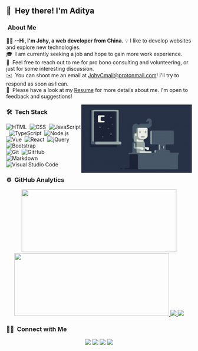 ## 👋 &nbsp;Hey there! I'm Aditya

###  &nbsp;About Me

👨‍💻&nbsp;**--Hi, I'm Johy, a web developer from China.**
💡 I like to develop websites and explore new technologies.\
🎓 &nbsp;I am currently seeking a job and hope to gain more work experience.\
💬 &nbsp;Feel free to reach out to me for pro bono consulting and volunteering, or just for some interesting discussion.\
✉️ &nbsp;You can shoot me an email at [JohyCmail@protonmail.com](mailto:JohyCmail@protonmail.com)! I'll try to respond as soon as I can.\
📄 &nbsp;Please have a look at my [Resume](https://www.adityavsingh.com/resume.html) for more details about me. I'm open to feedback and suggestions!

<img alt="Night Coding" src="./assets/Night-Coding.gif" align="right"/>

### 🛠 &nbsp;Tech Stack

![HTML](https://img.shields.io/badge/-HTML-333333?style=flat&logo=HTML5)&nbsp;
![CSS](https://img.shields.io/badge/-CSS-333333?style=flat&logo=CSS3&logoColor=1572B6)&nbsp;
![JavaScript](https://img.shields.io/badge/-JavaScript-333333?style=flat&logo=javascript)&nbsp;
![TypeScript](https://img.shields.io/badge/-TypeScript-333333?style=flat&logo=typescript&logoColor=blue)&nbsp;
![Node.js](https://img.shields.io/badge/-Node.js-333333?style=flat&logo=node.js)&nbsp;\
![Vue](https://img.shields.io/badge/-Vue-333333?style=flat&logo=Vue.js)&nbsp;
![React](https://img.shields.io/badge/-React-333333?style=flat&logo=react)&nbsp;
![jQuery](https://img.shields.io/badge/-jQuery-333333?style=flat&logo=jquery)&nbsp;
![Bootstrap](https://img.shields.io/badge/-Bootstrap-333333?style=flat&logo=bootstrap&logoColor=563D7C)\
![Git](https://img.shields.io/badge/-Git-333333?style=flat&logo=git)&nbsp;
![GitHub](https://img.shields.io/badge/-GitHub-333333?style=flat&logo=github)&nbsp;\
![Markdown](https://img.shields.io/badge/-Markdown-333333?style=flat&logo=markdown)
![Visual Studio Code](https://img.shields.io/badge/-Visual%20Studio%20Code-333333?style=flat&logo=visual-studio-code&logoColor=007ACC)&nbsp;

### ⚙️ &nbsp;GitHub Analytics

<p align="center">
	<a href="https://github.com/Johyc">
  		<img width="420rem" height="170em" src="https://github-readme-stats.vercel.app/api?username=JohyC&show_icons=true&include_all_commits=true&theme=radical"/>
  		<img width="420rem" height="170em" src="https://github-readme-stats-eight-theta.vercel.app/api/top-langs/?username=JohyC&layout=compact&langs_count=8&theme=radical"/>
	</a>
	<a href="https://github.com/JohyC/miao">
  		<img width="420rem" src="https://github-readme-stats.vercel.app/api/pin/?username=JohyC&repo=miao&theme=radical" />
	</a>
	<a href="https://github.com/JohyC/Practise">
  		<img width="420rem" src="https://github-readme-stats.vercel.app/api/pin/?username=JohyC&repo=Practise&theme=radical" />
	</a>
</p>







### 🤝🏻 &nbsp;Connect with Me

<p align="center">
<a href="mailto:JohyCmail@protonmail.com"><img src="https://img.shields.io/badge/-JohyCmail@protonmail.com-D14836?style=flat-square&logo=protonmail&logoColor=white"/></a>
<a href="tencent://Message/?Uin=1642948262"><img src="https://img.shields.io/badge/-QQ:1642948262-1877F2?style=flat-square&logo=QQ&logoColor=white"/></a>
<a href="https://instagram.com/johycai"><img src="https://img.shields.io/badge/-@johycai-E4405F?style=flat-square&logo=Instagram&logoColor=white"/></a>
<a href="https://facebook.com/ECMAJohy"><img src="https://img.shields.io/badge/-@ECMAJohy-1877F2?style=flat-square&logo=Facebook&logoColor=white"/></a>
</p>

